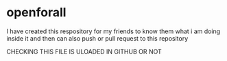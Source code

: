 # openforall
I have created this respository for my friends to know them what i am doing inside it and then can also push or pull request to this repository


CHECKING THIS FILE IS ULOADED IN GITHUB OR NOT
